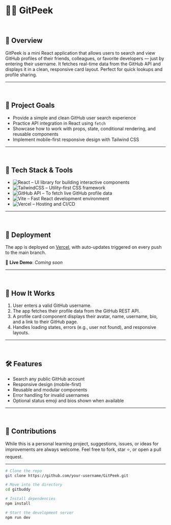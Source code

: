 # 🕵️‍♂️ GitPeek
<br>

## 📝 Overview

GitPeek is a mini React application that allows users to search and view GitHub profiles of their friends, colleagues, or favorite developers — just by entering their username. It fetches real-time data from the GitHub API and displays it in a clean, responsive card layout. Perfect for quick lookups and profile sharing.

---

<br>

## 🎯 Project Goals

- Provide a simple and clean GitHub user search experience
- Practice API integration in React using `fetch`
- Showcase how to work with props, state, conditional rendering, and reusable components
- Implement mobile-first responsive design with Tailwind CSS

---

<br>

## 🧰 Tech Stack & Tools

- ![React](https://img.shields.io/badge/React-20232A?style=for-the-badge&logo=react&logoColor=61DAFB) – UI library for building interactive components
- ![TailwindCSS](https://img.shields.io/badge/TailwindCSS-38B2AC?style=for-the-badge&logo=tailwind-css&logoColor=white) – Utility-first CSS framework
- ![GitHub API](https://img.shields.io/badge/GitHub%20API-181717?style=for-the-badge&logo=github&logoColor=white) – To fetch live GitHub profile data
- ![Vite](https://img.shields.io/badge/Vite-646CFF?style=for-the-badge&logo=vite&logoColor=white) – Fast React development environment
- ![Vercel](https://img.shields.io/badge/Vercel-000000?style=for-the-badge&logo=vercel&logoColor=white) – Hosting and CI/CD

---

<br>

## 🚀 Deployment

The app is deployed on [Vercel](https://vercel.com), with auto-updates triggered on every push to the main branch.

🔗 **Live Demo**: _Coming soon_

---

<br>

## 🧠 How It Works

1. User enters a valid GitHub username.
2. The app fetches their profile data from the GitHub REST API.
3. A profile card component displays their avatar, name, username, bio, and a link to their GitHub page.
4. Handles loading states, errors (e.g., user not found), and responsive layouts.

---

<br>

## 🛠 Features

- Search any public GitHub account
- Responsive design (mobile-first)
- Reusable and modular components
- Error handling for invalid usernames
- Optional status emoji and bios shown when available

---

<br>

## 🤝 Contributions

While this is a personal learning project, suggestions, issues, or ideas for improvements are always welcome. Feel free to fork, star ⭐, or open a pull request.

---

```bash
# Clone the repo
git clone https://github.com/your-username/GitPeek.git

# Move into the directory
cd gitbuddy

# Install dependencies
npm install

# Start the development server
npm run dev
````
